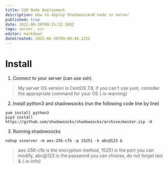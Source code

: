 ```yaml
---
title: SSR Node Deployment
description: How to deploy ShadowsocksR node in server
published: true
date: 2022-06-30T09:25:32.580Z
tags: server, ssr
editor: markdown
dateCreated: 2022-06-30T09:08:48.125Z
---
```


# Install

1. Connect to your server (can use ssh)
> My server OS version is CentOS 7.8, if you can't use yum, consider the appropriate command for your OS
{.is-warning}

2. Install python3 and shadowsocks (run the following code line by line)

```
yum install python3
pip3 install https://github.com/shadowsocks/shadowsocks/archive/master.zip -U
```

3. Running shadowsocks

```
nohup ssserver -m aes-256-cfb -p 15251 -k abc@123 &
```

> aes-256-cfb is the encryption method, 15251 is the port you can modify, abc@123 is the password you can choose, do not forget last &
{.is-info}


